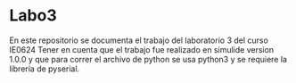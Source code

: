 # Labo3
En este repositorio se documenta el trabajo del laboratorio 3 del curso IE0624
Tener en cuenta que el trabajo fue realizado en simulide version 1.0.0 y que para correr el archivo de python se usa python3 y se requiere la librería de pyserial.
